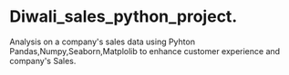 # Diwali_sales_python_project.
Analysis on a company's sales data using Pyhton Pandas,Numpy,Seaborn,Matplolib to enhance customer experience and company's Sales.
